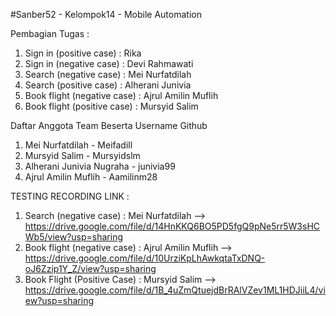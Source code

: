 #Sanber52 - Kelompok14 - Mobile Automation

Pembagian Tugas :

1. Sign in (positive case) : Rika
2. Sign in (negative case) : Devi Rahmawati
3. Search (negative case) : Mei Nurfatdilah
4. Search (positive case) : Alherani Junivia
5. Book flight (negative case) : Ajrul Amilin Muflih
6. Book flight (positive case) : Mursyid Salim

Daftar Anggota Team Beserta Username Github

1. Mei Nurfatdilah - Meifadill
2. Mursyid Salim - Mursyidslm
3. Alherani Junivia Nugraha - junivia99
4. Ajrul Amilin Muflih - Aamilinm28

TESTING RECORDING LINK :

1. Search (negative case) : Mei Nurfatdilah --> https://drive.google.com/file/d/14HnKKQ6BO5PD5fgQ9pNe5rr5W3sHCWb5/view?usp=sharing
2. Book flight (negative case) : Ajrul Amilin Muflih --> https://drive.google.com/file/d/10UrziKpLhAwkqtaTxDNQ-oJ6Zzip1Y_Z/view?usp=sharing
3. Book Flight (Positive Case) : Mursyid Salim --> https://drive.google.com/file/d/1B_4uZmQtuejdBrRAlVZev1ML1HDJiiL4/view?usp=sharing
